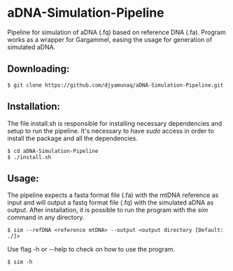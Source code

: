 # aDNA-Simulation-Pipeline
Pipeline for simulation of aDNA (.fq) based on reference DNA (.fa). Program works as a wrapper for Gargammel, easing the usage for generation of simulated aDNA. 

## Downloading:
```
$ git clone https://github.com/djyamunaq/aDNA-Simulation-Pipeline.git
```

## Installation:
The file install.sh is responsible for installing necessary dependencies and setup to run the pipeline. It's necessary to have *sudo* access in order to install the package and all the dependencies.

```
$ cd aDNA-Simulation-Pipeline
$ ./install.sh
```

## Usage:
The pipeline expects a fasta format file (.fa) with the mtDNA reference as input and will output a fastq format file (.fq) with the simulated aDNA as output.
After installation, it is possible to run the program with the *sim* command in any directory.
```
$ sim --refDNA <reference mtDNA> --output <output directory [Default: ./]>
```
Use flag -h or --help to check on how to use the program.
```
$ sim -h
```